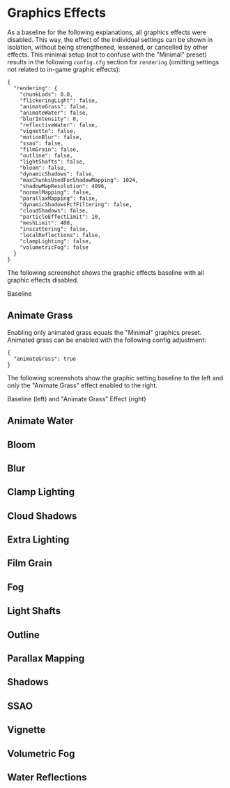 # Graphics Effects

As a baseline for the following explanations, all graphics effects were disabled.
This way, the effect of the individual settings can be shown in isolation, without being strengthened, lessened, or cancelled by other effects.
This minimal setup (not to confuse with the "Minimal" preset) results in the following `config.cfg` section for `rendering` (omitting settings not related to in-game graphic effects):

```json5
{
  "rendering": {
    "chunkLods": 0.0,
    "flickeringLight": false,
    "animateGrass": false,
    "animateWater": false,
    "blurIntensity": 0,
    "reflectiveWater": false,
    "vignette": false,
    "motionBlur": false,
    "ssao": false,
    "filmGrain": false,
    "outline": false,
    "lightShafts": false,
    "bloom": false,
    "dynamicShadows": false,
    "maxChunksUsedForShadowMapping": 1024,
    "shadowMapResolution": 4096,
    "normalMapping": false,
    "parallaxMapping": false,
    "dynamicShadowsPcfFiltering": false,
    "cloudShadows": false,
    "particleEffectLimit": 10,
    "meshLimit": 400,
    "inscattering": false,
    "localReflections": false,
    "clampLighting": false,
    "volumetricFog": false
  }
}
```

The following screenshot shows the graphic effects baseline with all graphic effects disabled.

<fig src="_media/img/graphic-effects_baseline.png">Baseline</fig>

## Animate Grass

Enabling only animated grass equals the "Minimal" graphics preset.
Animated grass can be enabled with the following config adjustment:
```json5
{
  "animateGrass": true
}
```

The following screenshots show the graphic setting baseline to the left and only the "Animate Grass" effect enabled to the right.

<fig src="_media/img/graphic-effects_baseline.png">Baseline (left) and "Animate Grass" Effect (right)</fig>

## Animate Water

## Bloom

## Blur

## Clamp Lighting

## Cloud Shadows

## Extra Lighting

## Film Grain

## Fog

## Light Shafts

## Outline

## Parallax Mapping

## Shadows

## SSAO

## Vignette

## Volumetric Fog

## Water Reflections